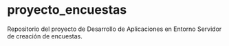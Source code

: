 proyecto_encuestas
==================

Repositorio del proyecto de Desarrollo de Aplicaciones en Entorno Servidor de creación de encuestas.
